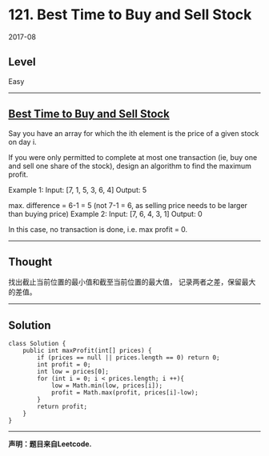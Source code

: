 # 121. Best Time to Buy and Sell Stock

2017-08


## Level
Easy


---


## [Best Time to Buy and Sell Stock](https://leetcode.com/problems/best-time-to-buy-and-sell-stock/description/)
Say you have an array for which the ith element is the price of a given stock on day i.

If you were only permitted to complete at most one transaction (ie, buy one and sell one share of the stock), design an algorithm to find the maximum profit.

Example 1:
Input: [7, 1, 5, 3, 6, 4]
Output: 5

max. difference = 6-1 = 5 (not 7-1 = 6, as selling price needs to be larger than buying price)
Example 2:
Input: [7, 6, 4, 3, 1]
Output: 0

In this case, no transaction is done, i.e. max profit = 0.


---


## Thought

找出截止当前位置的最小值和截至当前位置的最大值，
记录两者之差，保留最大的差值。

---


## Solution

```
class Solution {
    public int maxProfit(int[] prices) {
        if (prices == null || prices.length == 0) return 0;
        int profit = 0;
        int low = prices[0];
        for (int i = 0; i < prices.length; i ++){
            low = Math.min(low, prices[i]);
            profit = Math.max(profit, prices[i]-low);
        }
        return profit;
    }
}
```

---


**声明：题目来自Leetcode.**